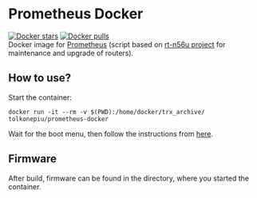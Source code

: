 # Prometheus Docker 
[![Docker stars](https://img.shields.io/docker/stars/tolkonepiu/prometheus-docker.svg)](https://hub.docker.com/r/tolkonepiu/prometheus-docker/) [![Docker pulls](https://img.shields.io/docker/pulls/tolkonepiu/prometheus-docker.svg)](https://hub.docker.com/r/tolkonepiu/prometheus-docker/)  
Docker image for [Prometheus](http://prometheus.freize.net/) (script based on [rt-n56u project](https://bitbucket.org/padavan/rt-n56u) for maintenance and upgrade of routers).

## How to use?

Start the container:  
```
docker run -it --rm -v $(PWD):/home/docker/trx_archive/ tolkonepiu/prometheus-docker
```
Wait for the boot menu, then follow the instructions from [here](http://prometheus.freize.net/).

## Firmware  
After build, firmware can be found in the directory, where you started the container.

